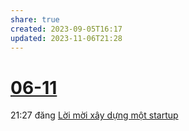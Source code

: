 ```yaml
---
share: true
created: 2023-09-05T16:17
updated: 2023-11-06T21:28
---
```

# [06-11](06-11.md)
21:27 đăng [Lời mời xây dựng một startup](../../../Tr%E1%BA%A5n%20K%E1%BB%B3/4%20Th%C3%A0nh%20ph%E1%BA%A9m/Truy%E1%BB%81n%20th%C3%B4ng/L%E1%BB%9Di%20m%E1%BB%9Di%20x%C3%A2y%20d%E1%BB%B1ng%20m%E1%BB%99t%20startup.md)